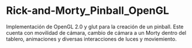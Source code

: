 # Rick-and-Morty_Pinball_OpenGL
Implementación de OpenGL 2.0 y glut para la creación de un pinball. Este cuenta con movilidad de cámara, cambio de cámara a un Morty dentro del tablero, animaciones y diversas interacciones de luces y moviemiento.
